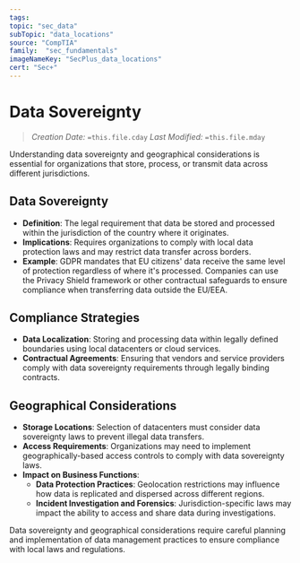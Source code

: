 ```yaml
---
tags:
topic: "sec_data"
subTopic: "data_locations"
source: "CompTIA"
family:  "sec_fundamentals"
imageNameKey: "SecPlus_data_locations" 
cert: "Sec+"
---
```

# Data Sovereignty
> *Creation Date:* `=this.file.cday`
> *Last Modified:* `=this.file.mday`

Understanding data sovereignty and geographical considerations is essential for organizations that store, process, or transmit data across different jurisdictions.

## Data Sovereignty
- **Definition**: The legal requirement that data be stored and processed within the jurisdiction of the country where it originates.
- **Implications**: Requires organizations to comply with local data protection laws and may restrict data transfer across borders.
- **Example**: GDPR mandates that EU citizens' data receive the same level of protection regardless of where it's processed. Companies can use the Privacy Shield framework or other contractual safeguards to ensure compliance when transferring data outside the EU/EEA.

## Compliance Strategies
- **Data Localization**: Storing and processing data within legally defined boundaries using local datacenters or cloud services.
- **Contractual Agreements**: Ensuring that vendors and service providers comply with data sovereignty requirements through legally binding contracts.

## Geographical Considerations
- **Storage Locations**: Selection of datacenters must consider data sovereignty laws to prevent illegal data transfers.
- **Access Requirements**: Organizations may need to implement geographically-based access controls to comply with data sovereignty laws.
- **Impact on Business Functions**:
  - **Data Protection Practices**: Geolocation restrictions may influence how data is replicated and dispersed across different regions.
  - **Incident Investigation and Forensics**: Jurisdiction-specific laws may impact the ability to access and share data during investigations.

Data sovereignty and geographical considerations require careful planning and implementation of data management practices to ensure compliance with local laws and regulations.
